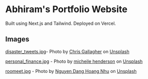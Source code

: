 # Abhiram's Portfolio Website

Built using Next.js and Tailwind. Deployed on Vercel. 

## Images

[disaster_tweets.jpg](public/projects/disaster_tweets.jpg)- Photo by <a href="https://unsplash.com/@chriswebdog?utm_source=unsplash&utm_medium=referral&utm_content=creditCopyText">Chris Gallagher</a> on <a href="https://unsplash.com/photos/4zxp5vlmvnI">Unsplash</a>
  

[personal_finance.jpg](public/projects/personal_finance.jpg) - Photo by <a href="https://unsplash.com/@micheile?utm_source=unsplash&utm_medium=referral&utm_content=creditCopyText">micheile henderson</a> on <a href="https://unsplash.com/photos/ZVprbBmT8QA">Unsplash</a>

[roomeet.jpg](public/projects/roomeet.jpg) - Photo by <a href="https://unsplash.com/@nguyendhn?utm_source=unsplash&utm_medium=referral&utm_content=creditCopyText">Nguyen Dang Hoang Nhu</a> on <a href="https://unsplash.com/photos/HHs_PrvxSQk">Unsplash</a>
  
  
